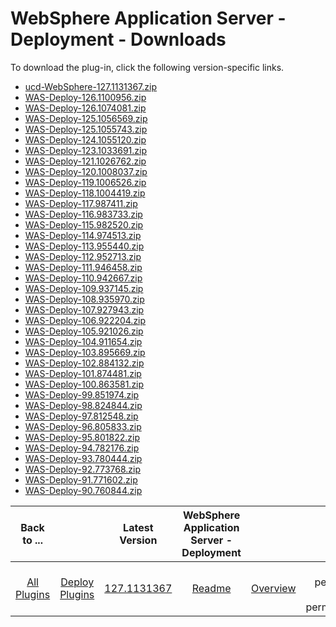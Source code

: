 
# WebSphere Application Server - Deployment - Downloads

To download the plug-in, click the following version-specific links.
- [ucd-WebSphere-127.1131367.zip](https://raw.githubusercontent.com/UrbanCode/IBM-UCD-PLUGINS/main/files/Websphere/ucd-WebSphere-127.1131367.zip)
- [WAS-Deploy-126.1100956.zip](https://raw.githubusercontent.com/UrbanCode/IBM-UCD-PLUGINS/main/files/Websphere/WAS-Deploy-126.1100956.zip)
- [WAS-Deploy-126.1074081.zip](https://raw.githubusercontent.com/UrbanCode/IBM-UCD-PLUGINS/main/files/Websphere/WAS-Deploy-126.1074081.zip)
- [WAS-Deploy-125.1056569.zip](https://raw.githubusercontent.com/UrbanCode/IBM-UCD-PLUGINS/main/files/Websphere/WAS-Deploy-125.1056569.zip)
- [WAS-Deploy-125.1055743.zip](https://raw.githubusercontent.com/UrbanCode/IBM-UCD-PLUGINS/main/files/Websphere/WAS-Deploy-125.1055743.zip)
- [WAS-Deploy-124.1055120.zip](https://raw.githubusercontent.com/UrbanCode/IBM-UCD-PLUGINS/main/files/Websphere/WAS-Deploy-124.1055120.zip)
- [WAS-Deploy-123.1033691.zip](https://raw.githubusercontent.com/UrbanCode/IBM-UCD-PLUGINS/main/files/Websphere/WAS-Deploy-123.1033691.zip)
- [WAS-Deploy-121.1026762.zip](https://raw.githubusercontent.com/UrbanCode/IBM-UCD-PLUGINS/main/files/Websphere/WAS-Deploy-121.1026762.zip)
- [WAS-Deploy-120.1008037.zip](https://raw.githubusercontent.com/UrbanCode/IBM-UCD-PLUGINS/main/files/Websphere/WAS-Deploy-120.1008037.zip)
- [WAS-Deploy-119.1006526.zip](https://raw.githubusercontent.com/UrbanCode/IBM-UCD-PLUGINS/main/files/Websphere/WAS-Deploy-119.1006526.zip)
- [WAS-Deploy-118.1004419.zip](https://raw.githubusercontent.com/UrbanCode/IBM-UCD-PLUGINS/main/files/Websphere/WAS-Deploy-118.1004419.zip)
- [WAS-Deploy-117.987411.zip](https://raw.githubusercontent.com/UrbanCode/IBM-UCD-PLUGINS/main/files/Websphere/WAS-Deploy-117.987411.zip)
- [WAS-Deploy-116.983733.zip](https://raw.githubusercontent.com/UrbanCode/IBM-UCD-PLUGINS/main/files/Websphere/WAS-Deploy-116.983733.zip)
- [WAS-Deploy-115.982520.zip](https://raw.githubusercontent.com/UrbanCode/IBM-UCD-PLUGINS/main/files/Websphere/WAS-Deploy-115.982520.zip)
- [WAS-Deploy-114.974513.zip](https://raw.githubusercontent.com/UrbanCode/IBM-UCD-PLUGINS/main/files/Websphere/WAS-Deploy-114.974513.zip)
- [WAS-Deploy-113.955440.zip](https://raw.githubusercontent.com/UrbanCode/IBM-UCD-PLUGINS/main/files/Websphere/WAS-Deploy-113.955440.zip)
- [WAS-Deploy-112.952713.zip](https://raw.githubusercontent.com/UrbanCode/IBM-UCD-PLUGINS/main/files/Websphere/WAS-Deploy-112.952713.zip)
- [WAS-Deploy-111.946458.zip](https://raw.githubusercontent.com/UrbanCode/IBM-UCD-PLUGINS/main/files/Websphere/WAS-Deploy-111.946458.zip)
- [WAS-Deploy-110.942667.zip](https://raw.githubusercontent.com/UrbanCode/IBM-UCD-PLUGINS/main/files/Websphere/WAS-Deploy-110.942667.zip)
- [WAS-Deploy-109.937145.zip](https://raw.githubusercontent.com/UrbanCode/IBM-UCD-PLUGINS/main/files/Websphere/WAS-Deploy-109.937145.zip)
- [WAS-Deploy-108.935970.zip](https://raw.githubusercontent.com/UrbanCode/IBM-UCD-PLUGINS/main/files/Websphere/WAS-Deploy-108.935970.zip)
- [WAS-Deploy-107.927943.zip](https://raw.githubusercontent.com/UrbanCode/IBM-UCD-PLUGINS/main/files/Websphere/WAS-Deploy-107.927943.zip)
- [WAS-Deploy-106.922204.zip](https://raw.githubusercontent.com/UrbanCode/IBM-UCD-PLUGINS/main/files/Websphere/WAS-Deploy-106.922204.zip)
- [WAS-Deploy-105.921026.zip](https://raw.githubusercontent.com/UrbanCode/IBM-UCD-PLUGINS/main/files/Websphere/WAS-Deploy-105.921026.zip)
- [WAS-Deploy-104.911654.zip](https://raw.githubusercontent.com/UrbanCode/IBM-UCD-PLUGINS/main/files/Websphere/WAS-Deploy-104.911654.zip)
- [WAS-Deploy-103.895669.zip](https://raw.githubusercontent.com/UrbanCode/IBM-UCD-PLUGINS/main/files/Websphere/WAS-Deploy-103.895669.zip)
- [WAS-Deploy-102.884132.zip](https://raw.githubusercontent.com/UrbanCode/IBM-UCD-PLUGINS/main/files/Websphere/WAS-Deploy-102.884132.zip)
- [WAS-Deploy-101.874481.zip](https://raw.githubusercontent.com/UrbanCode/IBM-UCD-PLUGINS/main/files/Websphere/WAS-Deploy-101.874481.zip)
- [WAS-Deploy-100.863581.zip](https://raw.githubusercontent.com/UrbanCode/IBM-UCD-PLUGINS/main/files/Websphere/WAS-Deploy-100.863581.zip)
- [WAS-Deploy-99.851974.zip](https://raw.githubusercontent.com/UrbanCode/IBM-UCD-PLUGINS/main/files/Websphere/WAS-Deploy-99.851974.zip)
- [WAS-Deploy-98.824844.zip](https://raw.githubusercontent.com/UrbanCode/IBM-UCD-PLUGINS/main/files/Websphere/WAS-Deploy-98.824844.zip)
- [WAS-Deploy-97.812548.zip](https://raw.githubusercontent.com/UrbanCode/IBM-UCD-PLUGINS/main/files/Websphere/WAS-Deploy-97.812548.zip)
- [WAS-Deploy-96.805833.zip](https://raw.githubusercontent.com/UrbanCode/IBM-UCD-PLUGINS/main/files/Websphere/WAS-Deploy-96.805833.zip)
- [WAS-Deploy-95.801822.zip](https://raw.githubusercontent.com/UrbanCode/IBM-UCD-PLUGINS/main/files/Websphere/WAS-Deploy-95.801822.zip)
- [WAS-Deploy-94.782176.zip](https://raw.githubusercontent.com/UrbanCode/IBM-UCD-PLUGINS/main/files/Websphere/WAS-Deploy-94.782176.zip)
- [WAS-Deploy-93.780444.zip](https://raw.githubusercontent.com/UrbanCode/IBM-UCD-PLUGINS/main/files/Websphere/WAS-Deploy-93.780444.zip)
- [WAS-Deploy-92.773768.zip](https://raw.githubusercontent.com/UrbanCode/IBM-UCD-PLUGINS/main/files/Websphere/WAS-Deploy-92.773768.zip)
- [WAS-Deploy-91.771602.zip](https://raw.githubusercontent.com/UrbanCode/IBM-UCD-PLUGINS/main/files/Websphere/WAS-Deploy-91.771602.zip)
- [WAS-Deploy-90.760844.zip](https://raw.githubusercontent.com/UrbanCode/IBM-UCD-PLUGINS/main/files/Websphere/WAS-Deploy-90.760844.zip)

|Back to ...||Latest Version|WebSphere Application Server - Deployment |||||||
| :---: | :---: | :---: | :---: | :---: | :---: | :---: | :---: | :---: | :---: |
|[All Plugins](../../index.md)|[Deploy Plugins](../README.md)|[127.1131367](https://raw.githubusercontent.com/UrbanCode/IBM-UCD-PLUGINS/main/files/Websphere/ucd-WebSphere-127.1131367.zip)|[Readme](README.md)|[Overview](overview.md)|[User permissions](user permissions.md)|[Usage](usage.md)|[Steps](steps.md)|[Roles](roles.md)|[Troubleshooting](troubleshooting.md)|
